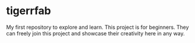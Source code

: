 # tigerrfab
My first repository to explore and learn.
This project is for beginners.
They can freely join this project and showcase their creativity here in any way.
